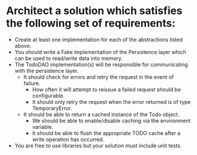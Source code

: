 # Architect a solution which satisfies the following set of requirements:

- Create at least one implementation for each of the abstractions listed above.
- You should write a Fake implementation of the Persistence layer which can be used to read/write data into memory.
- The TodoDAO implementation(s) will be responsible for communicating with the persistence layer.
  - It should check for errors and retry the request in the event of failure.
    - How often it will attempt to reissue a failed request should be configurable.
    - It should only retry the request when the error returned is of type TemporaryError.
  - It should be able to return a cached instance of the Todo object.
    - We should be able to enable/disable caching via the environment variable.
    - It should be able to flush the appropriate TODO cache after a write operation has occurred.
- You are free to use libraries but your solution must include unit tests.
